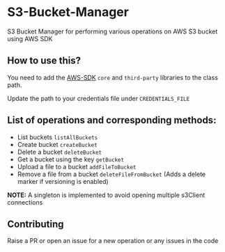 # S3-Bucket-Manager
S3 Bucket Manager for performing various operations on AWS S3 bucket using AWS SDK

## How to use this?
You need to add the [AWS-SDK](https://aws.amazon.com/sdk-for-java/) ```core``` and ```third-party``` libraries to the class path.

Update the path to your credentials file under ```CREDENTIALS_FILE```

## List of operations and corresponding methods:
 - List buckets ```listAllBuckets```
 - Create bucket ```createBucket```
 - Delete a bucket ```deleteBucket```
 - Get a bucket using the key ```getBucket```
 - Upload a file to a bucket ```addFileToBucket```
 - Remove a file from a bucket ```deleteFileFromBucket``` (Adds a delete marker if versioning is enabled)
 
**NOTE:** A singleton is implemented to avoid opening multiple s3Client connections

## Contributing
Raise a PR or open an issue for a new operation or any issues in the code